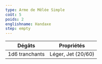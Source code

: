 ```yaml
---
type: Arme de Mêlée Simple
coût: 5
poids: 2
englishname: Handaxe
step: empty
---
```


| Dégâts         | Propriétés         |
| -------------- | ------------------ |
| 1d6 tranchants | Léger, Jet (20/60) |